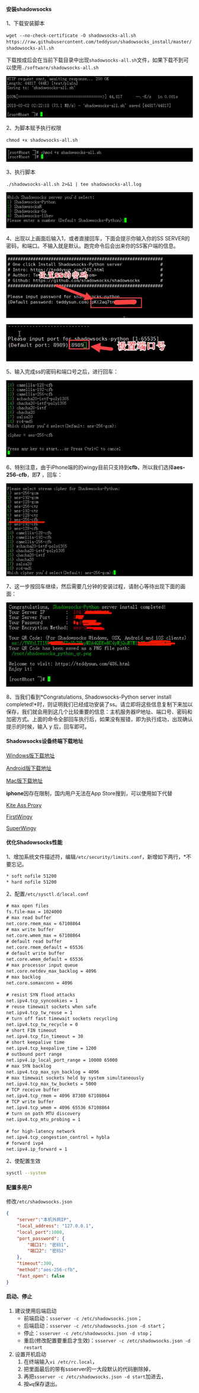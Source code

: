 #### 安装shadowsocks

1、下载安装脚本

`wget --no-check-certificate -O shadowsocks-all.sh https://raw.githubusercontent.com/teddysun/shadowsocks_install/master/shadowsocks-all.sh`

下载按成后会在当前下载目录中出现`shadowsocks-all.sh`文件，如果下载不到可以使用`./software/shadowsocks-all.sh`

![下载脚本](./images/ss_1_01.jpg)

2、为脚本赋予执行权限

`chmod +x shadowsocks-all.sh`

![添加执行权限](./images/ss_1_02.jpg)

3、执行脚本

`./shadowsocks-all.sh 2>&1 | tee shadowsocks-all.log`

![执行脚本](./images/ss_1_03.jpg)

4、出现以上画面后输入1，或者直接回车，下面会提示你输入你的SS SERVER的密码，和端口。不输入就是默认。跑完命令后会出来你的SS客户端的信息。

![设置ss密码](./images/ss_1_04.jpg)

![设置端口](./images/ss_1_05.jpg)

5、输入完成ss的密码和端口号之后，进行回车：

![选择协议](./images/ss_1_06.jpg)

6、特别注意，由于iPhone端的的wingy目前只支持到**cfb**，所以我们选择**aes-256-cfb**，即**7** ，回车：

![选择协议](./images/ss_1_07.jpg)

7、这一步按回车继续，然后需要几分钟的安装过程，请耐心等待出现下面的画面：

![选择协议](./images/ss_1_08.jpg)

8、当我们看到*Congratulations, Shadowsocks-Python server install completed!*时，则证明我们已经成功安装了ss。请立即将这些信息复制下来加以保存，我们就会用到这几个比较重要的信息：主机服务器IP地址、端口号、密码和加密方式。上面的命令全部回车执行后，如果没有报错，即为执行成功，出现确认提示的时候，输入 y 后，回车即可。

#### Shadowsocks设备终端下载地址

[Windows版下载地址](https://github.com/shadowsocks/shadowsocks-windows/releases)

[Android版下载地址](<https://github.com/shadowsocks/shadowsocks-android/releases>)

[Mac版下载地址](<https://github.com/yangfeicheung/Shadowsocks-X/releases/>)

**iphone**因存在限制，国内用户无法在App Store搜到，可以使用如下代替

[Kite Ass Proxy](<https://itunes.apple.com/cn/app/kite-ss-proxy/id1346595633?mt=8>)

[FirstWingy](<https://itunes.apple.com/cn/app/firstwingy/id1316416848?mt=8>)

[SuperWingy](<https://itunes.apple.com/cn/app/superwingy/id1290093815?mt=8>)

#### 优化Shadowsocks性能

1、增加系统文件描述符，编辑`/etc/security/limits.conf`，新增如下两行，*不要忘记。

```
* soft nofile 51200
* hard nofile 51200
```

2、配置`/etc/sysctl.d/local.conf`

```properties
# max open files
fs.file-max = 1024000
# max read buffer
net.core.rmem_max = 67108864
# max write buffer
net.core.wmem_max = 67108864
# default read buffer
net.core.rmem_default = 65536
# default write buffer
net.core.wmem_default = 65536
# max processor input queue
net.core.netdev_max_backlog = 4096
# max backlog
net.core.somaxconn = 4096

# resist SYN flood attacks
net.ipv4.tcp_syncookies = 1
# reuse timewait sockets when safe
net.ipv4.tcp_tw_reuse = 1
# turn off fast timewait sockets recycling
net.ipv4.tcp_tw_recycle = 0
# short FIN timeout
net.ipv4.tcp_fin_timeout = 30
# short keepalive time
net.ipv4.tcp_keepalive_time = 1200
# outbound port range
net.ipv4.ip_local_port_range = 10000 65000
# max SYN backlog
net.ipv4.tcp_max_syn_backlog = 4096
# max timewait sockets held by system simultaneously
net.ipv4.tcp_max_tw_buckets = 5000
# TCP receive buffer
net.ipv4.tcp_rmem = 4096 87380 67108864
# TCP write buffer
net.ipv4.tcp_wmem = 4096 65536 67108864
# turn on path MTU discovery
net.ipv4.tcp_mtu_probing = 1

# for high-latency network
net.ipv4.tcp_congestion_control = hybla
# forward ivp4
net.ipv4.ip_forward = 1
```

2、使配置生效

```sh
sysctl --system
```

#### 配置多用户

修改`/etc/shadowsocks.json`

```json
{
 	"server":"本机外网IP",
	"local_address": "127.0.0.1",
	"local_port":1080,
	"port_password": {
  	    "端口1": "密码1",
        "端口2": "密码2"
	},
 	"timeout":300,
	"method":"aes-256-cfb",
 	"fast_open": false
}

```

#### 启动、停止

1. 建议使用后端启动
   - 前端启动：`ssserver -c /etc/shadowsocks.json`；
   - 后端启动：`ssserver -c /etc/shadowsocks.json -d start`；
   - 停止：`ssserver -c /etc/shadowsocks.json -d stop`；
   - 重启(修改配置要重启才生效)：`ssserver -c /etc/shadowsocks.json -d restart`
2. 设置开机启动
   1. 在终端输入`vi /etc/rc.local`，
   2. 把里面最后的带有ssserver的一大段默认的代码删除掉，
   3. 再把`ssserver -c /etc/shadowsocks.json -d start`加进去，
   4. 按`wq`保存退出。